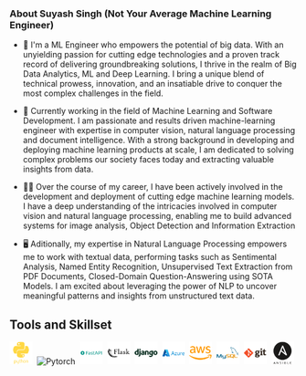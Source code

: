 ### About Suyash Singh (Not Your Average Machine Learning Engineer)
- 🌱 I'm a ML Engineer who empowers the potential of big data. With an unyielding passion for cutting edge technologies and a proven track record of delivering groundbreaking solutions, I thrive in the realm of Big Data Analytics, ML and Deep Learning. I bring a unique blend of technical prowess, innovation, and an insatiable drive to conquer the most complex challenges in the field. 




- 🔭 Currently working in the field of Machine Learning and Software Development. I am passionate and results driven machine-learning engineer with expertise in computer vision, natural language processing and document intelligence. With a strong background in developing and deploying machine learning products at scale, I am dedicated to solving complex problems our society faces today and extracting valuable insights from data.


- 🧑‍🎓 Over the course of my career, I have been actively involved in the development and deployment of cutting edge machine learning models. I have a deep understanding of the intricacies involved in computer vision and natural language processing, enabling me to build advanced systems for image analysis, Object Detection and Information Extraction 


- 🖥️ Aditionally, my expertise in Natural Language Processing empowers me to work with textual data, performing tasks such as Sentimental Analysis, Named Entity Recognition, Unsupervised Text Extraction from PDF Documents, Closed-Domain Question-Answering using SOTA Models. I am excited about leveraging the power of NLP to uncover meaningful patterns and insights from unstructured text data.


## Tools and Skillset

<div>
  <img src="https://github.com/devicons/devicon/blob/master/icons/python/python-plain-wordmark.svg" title="Python" alt="Python" width="40" height="40"/>&nbsp;
  <img src ="https://img.shields.io/badge/PyTorch-EE4C2C?style=for-the-badge&logo=pytorch&logoColor=white" title="Pytorch" alt="Pytorch" width="40" height="40/>&nbsp;
  <img src="https://github.com/devicons/devicon/blob/master/icons/docker/docker-original-wordmark.svg" title="Docker" alt="Docker" width="40" height="40"/>&nbsp;
  <img src="https://github.com/devicons/devicon/blob/master/icons/fastapi/fastapi-original-wordmark.svg" title="FastAPI" alt="FastAPI" width="40" height="40"/>&nbsp;
  <img src="https://github.com/devicons/devicon/blob/master/icons/flask/flask-original-wordmark.svg" title="Flask" alt="Flask" width="40" height="40"/>&nbsp;
  <img src="https://github.com/devicons/devicon/blob/master/icons/django/django-plain-wordmark.svg" title="django" alt="django" width="40" height="40"/>&nbsp;
  <img src = "https://github.com/devicons/devicon/blob/master/icons/azure/azure-original-wordmark.svg" title = "Azure" alt="Azure" width="40" height="40"/>&nbsp;
  <img src="https://github.com/devicons/devicon/blob/master/icons/amazonwebservices/amazonwebservices-plain-wordmark.svg" title="AWS" alt="AWS" width="40" height="40"/>&nbsp;
  <img src="https://github.com/devicons/devicon/blob/master/icons/mysql/mysql-original-wordmark.svg" title="MySQL"  alt="MySQL" width="40" height="40"/>&nbsp;
  <img src="https://github.com/devicons/devicon/blob/master/icons/git/git-original-wordmark.svg" title="Git" alt="Git" width="40" height="40"/>&nbsp;
  <img src = "https://github.com/devicons/devicon/blob/master/icons/ansible/ansible-plain-wordmark.svg" title = "Ansible", alt="Ansible" width = "40" height = "40"/>&nbsp;
</div>

<!--
**ss756/ss756** is a ✨ _special_ ✨ repository because its `README.md` (this file) appears on your GitHub profile.

Here are some ideas to get you started:

- 🔭 I’m currently working on ...
- 🌱 I’m currently learning ...
- 👯 I’m looking to collaborate on ...
- 🤔 I’m looking for help with ...
- 💬 Ask me about ...
- 📫 How to reach me: ...
- 😄 Pronouns: ...
- ⚡ Fun fact: ...
-->
